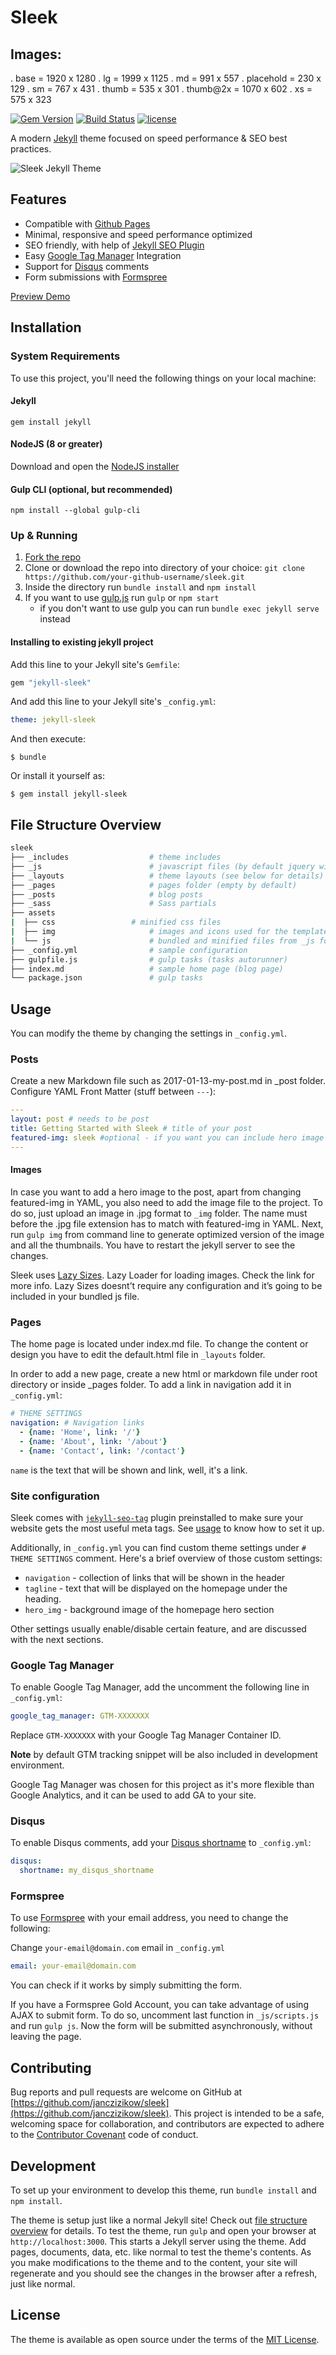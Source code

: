 # Sleek

## Images:
. base = 1920 x 1280
. lg = 1999 x 1125
. md = 991 x 557
. placehold = 230 x 129
. sm = 767 x 431
. thumb = 535 x 301
. thumb@2x = 1070 x 602
. xs = 575 x 323


[![Gem Version](https://badge.fury.io/rb/jekyll-sleek.svg)](https://badge.fury.io/rb/jekyll-sleek) [![Build Status](https://travis-ci.org/janczizikow/sleek.svg?branch=master)](https://travis-ci.org/janczizikow/sleek) [![license](https://img.shields.io/github/license/mashape/apistatus.svg)](https://github.com/janczizikow/sleek)

A modern [Jekyll](https://jekyllrb.com/) theme focused on speed performance & SEO best practices.

![Sleek Jekyll Theme](./sleek.jpg)

## Features

* Compatible with [Github Pages](https://pages.github.com/)
* Minimal, responsive and speed performance optimized
* SEO friendly, with help of [Jekyll SEO Plugin](https://github.com/jekyll/jekyll-seo-tag)
* Easy [Google Tag Manager](https://tagmanager.google.com/) Integration
* Support for [Disqus](https://disqus.com/) comments
* Form submissions with [Formspree](#formspree)

[Preview Demo](https://janczizikow.github.io/sleek/)

## Installation

### System Requirements

To use this project, you'll need the following things on your local machine:

#### Jekyll

```shell
gem install jekyll
```

#### NodeJS (8 or greater)

Download and open the [NodeJS installer](https://nodejs.org/en/)

#### Gulp CLI (optional, but recommended)

```shell
npm install --global gulp-cli
```

### Up & Running

1. [Fork the repo](https://github.com/janczizikow/sleek/fork)
2. Clone or download the repo into directory of your choice: `git clone https://github.com/your-github-username/sleek.git`
3. Inside the directory run `bundle install` and `npm install`
4. If you want to use [gulp.js](https://gulpjs.com/) run `gulp` or `npm start`
    * if you don't want to use gulp you can run `bundle exec jekyll serve` instead

#### Installing to existing jekyll project

Add this line to your Jekyll site's `Gemfile`:

```ruby
gem "jekyll-sleek"
```

And add this line to your Jekyll site's `_config.yml`:

```yaml
theme: jekyll-sleek
```

And then execute:

    $ bundle

Or install it yourself as:

    $ gem install jekyll-sleek

## File Structure Overview

```bash
sleek
├── _includes	               # theme includes
├── _js	                       # javascript files (by default jquery will be included with the scripts inside)
├── _layouts                   # theme layouts (see below for details)
├── _pages                     # pages folder (empty by default)
├── _posts                     # blog posts
├── _sass                      # Sass partials
├── assets
|  ├── css	               # minified css files
|  ├── img                     # images and icons used for the template
|  └── js		               # bundled and minified files from _js folder
├── _config.yml                # sample configuration
├── gulpfile.js                # gulp tasks (tasks autorunner)
├── index.md                   # sample home page (blog page)
└── package.json               # gulp tasks
```

## Usage

You can modify the theme by changing the settings in `_config.yml`.

### Posts

Create a new Markdown file such as 2017-01-13-my-post.md in _post folder. Configure YAML Front Matter (stuff between `---`):

```yaml
---
layout: post # needs to be post
title: Getting Started with Sleek # title of your post
featured-img: sleek #optional - if you want you can include hero image
---
```

#### Images

In case you want to add a hero image to the post, apart from changing featured-img in YAML, you also need to add the image file to the project. To do so, just upload an image in .jpg format to `_img` folder. The name must before the .jpg file extension has to match with featured-img in YAML. Next, run `gulp img` from command line to generate optimized version of the image and all the thumbnails. You have to restart the jekyll server to see the changes.

Sleek uses [Lazy Sizes](https://github.com/aFarkas/lazysizes). Lazy Loader for loading images. Check the link for more info. Lazy Sizes doesnt’t require any configuration and it’s going to be included in your bundled js file.

### Pages

The home page is located under index.md file. To change the content or design you have to edit the default.html file in `_layouts` folder.

In order to add a new page, create a new html or markdown file under root directory or inside _pages folder. To add a link in navigation add it in `_config.yml`:

```yaml
# THEME SETTINGS
navigation: # Navigation links
  - {name: 'Home', link: '/'}
  - {name: 'About', link: '/about'}
  - {name: 'Contact', link: '/contact'}
```

`name` is the text that will be shown and link, well, it's a link.

### Site configuration

Sleek comes with [`jekyll-seo-tag`](https://github.com/jekyll/jekyll-seo-tag) plugin preinstalled to make sure your website gets the most useful meta tags. See [usage](https://github.com/jekyll/jekyll-seo-tag/blob/master/docs/usage.md) to know how to set it up.

Additionally, in `_config.yml` you can find custom theme settings under `# THEME SETTINGS` comment. Here's a brief overview of those custom settings:

- `navigation` - collection of links that will be shown in the header
- `tagline` - text that will be displayed on the homepage under the heading.
- `hero_img` - background image of the homepage hero section

Other settings usually enable/disable certain feature, and are discussed with the next sections.

### Google Tag Manager

To enable Google Tag Manager, add the uncomment the following line in `_config.yml`:

```yaml
google_tag_manager: GTM-XXXXXXX
```

Replace `GTM-XXXXXXX` with your Google Tag Manager Container ID.

**Note** by default GTM tracking snippet will be also included in development environment.

Google Tag Manager was chosen for this project as it's more flexible than Google Analytics, and it can be used to add GA to your site.

### Disqus

To enable Disqus comments, add your [Disqus shortname](https://help.disqus.com/customer/portal/articles/466208) to `_config.yml`:

```yaml
disqus:
  shortname: my_disqus_shortname
```

### Formspree

To use [Formspree](https://formspree.io/) with your email address, you need to change the following:

Change `your-email@domain.com` email in `_config.yml`

```yaml
email: your-email@domain.com
```

You can check if it works by simply submitting the form.

If you have a Formspree Gold Account, you can take advantage of using AJAX to submit form. To do so, uncomment last function in `_js/scripts.js` and run `gulp js`. Now the form will be submitted asynchronously, without leaving the page.

## Contributing

Bug reports and pull requests are welcome on GitHub at [https://github.com/janczizikow/sleek](https://github.com/janczizikow/sleek). This project is intended to be a safe, welcoming space for collaboration, and contributors are expected to adhere to the [Contributor Covenant](http://contributor-covenant.org) code of conduct.

## Development

To set up your environment to develop this theme, run `bundle install` and `npm install`.

The theme is setup just like a normal Jekyll site! Check out [file structure overview](#file-structure-overview) for details. To test the theme, run `gulp` and open your browser at `http://localhost:3000`. This starts a Jekyll server using the theme. Add pages, documents, data, etc. like normal to test the theme's contents. As you make modifications to the theme and to the content, your site will regenerate and you should see the changes in the browser after a refresh, just like normal.

## License

The theme is available as open source under the terms of the [MIT License](https://opensource.org/licenses/MIT).

